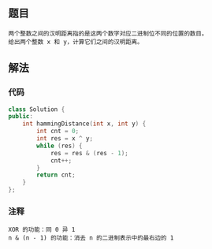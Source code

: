 ## 题目

```
两个整数之间的汉明距离指的是这两个数字对应二进制位不同的位置的数目。
给出两个整数 x 和 y，计算它们之间的汉明距离。
```

## 解法

### 代码

```c++
class Solution {
public:
    int hammingDistance(int x, int y) {
        int cnt = 0;
        int res = x ^ y;
        while (res) {
            res = res & (res - 1);
            cnt++;
        }
        return cnt;
    }
};
```

### 注释

```
XOR 的功能：同 0 异 1
n & (n - 1) 的功能：消去 n 的二进制表示中的最右边的 1
```

